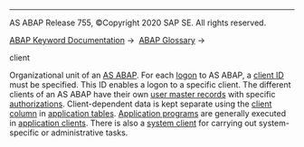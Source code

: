   

* * *

AS ABAP Release 755, ©Copyright 2020 SAP SE. All rights reserved.

[ABAP Keyword Documentation](javascript:call_link\('abenabap.htm'\)) →  [ABAP Glossary](javascript:call_link\('abenabap_glossary.htm'\)) → 

client

Organizational unit of an [AS ABAP](javascript:call_link\('abenas_abap_glosry.htm'\) "Glossary Entry"). For each [logon](javascript:call_link\('abenlogon_glosry.htm'\) "Glossary Entry") to AS ABAP, a [client ID](javascript:call_link\('abenclient_identifier_glosry.htm'\) "Glossary Entry") must be specified. This ID enables a logon to a specific client. The different clients of an AS ABAP have their own [user master records](javascript:call_link\('abenuser_master_record_glosry.htm'\) "Glossary Entry") with specific [authorizations](javascript:call_link\('abenauthorization_glosry.htm'\) "Glossary Entry"). Client-dependent data is kept separate using the [client column](javascript:call_link\('abenclient_column_glosry.htm'\) "Glossary Entry") in [application tables](javascript:call_link\('abenapplication_table_glosry.htm'\) "Glossary Entry"). [Application programs](javascript:call_link\('abenapplication_program_glosry.htm'\) "Glossary Entry") are generally executed in [application clients](javascript:call_link\('abenapplication_client_glosry.htm'\) "Glossary Entry"). There is also a [system client](javascript:call_link\('abensystem_client_glosry.htm'\) "Glossary Entry") for carrying out system-specific or administrative tasks.